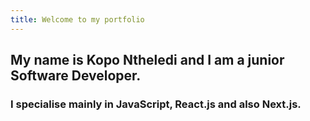 ```yaml
---
title: Welcome to my portfolio
---
```

## My name is Kopo Ntheledi and I am a junior Software Developer.
### I specialise mainly in JavaScript, React.js and also Next.js.




